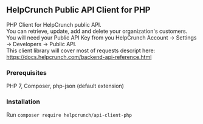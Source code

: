 ## HelpCrunch Public API Client for PHP

PHP Client for HelpCrunch public API.   
You can retrieve, update, add and delete your organization's customers.  
You will need your Public API Key from you HelpCrunch Account -> Settings -> Developers -> Public API.  
This client library will cover most of requests descript here: https://docs.helpcrunch.com/backend-api-reference.html 

### Prerequisites
PHP 7, Composer, php-json (default extension)

### Installation
Run `composer require helpcrunch/api-client-php`
